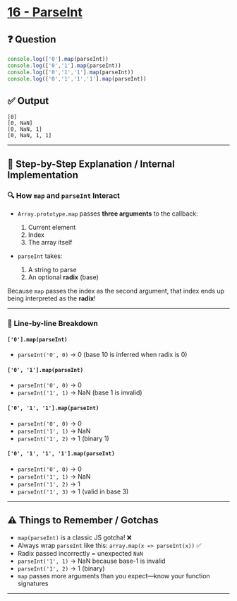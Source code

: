 # [16 - ParseInt](https://bigfrontend.dev/quiz/parseInt)

## ❓ Question
```js
console.log(['0'].map(parseInt))
console.log(['0','1'].map(parseInt))
console.log(['0','1','1'].map(parseInt))
console.log(['0','1','1','1'].map(parseInt))
```

## ✅ Output
```
[0]
[0, NaN]
[0, NaN, 1]
[0, NaN, 1, 1]
```

---

## 🧠 Step-by-Step Explanation / Internal Implementation

### 🔍 How `map` and `parseInt` Interact

- `Array.prototype.map` passes **three arguments** to the callback:
  1. Current element
  2. Index
  3. The array itself

- `parseInt` takes:
  1. A string to parse
  2. An optional **radix** (base)

Because `map` passes the index as the second argument, that index ends up being interpreted as the **radix**!

---

### 🧪 Line-by-line Breakdown

#### `['0'].map(parseInt)`
- `parseInt('0', 0)` → 0 (base 10 is inferred when radix is 0)

#### `['0', '1'].map(parseInt)`
- `parseInt('0', 0)` → 0
- `parseInt('1', 1)` → NaN (base 1 is invalid)

#### `['0', '1', '1'].map(parseInt)`
- `parseInt('0', 0)` → 0
- `parseInt('1', 1)` → NaN
- `parseInt('1', 2)` → 1 (binary 1)

#### `['0', '1', '1', '1'].map(parseInt)`
- `parseInt('0', 0)` → 0
- `parseInt('1', 1)` → NaN
- `parseInt('1', 2)` → 1
- `parseInt('1', 3)` → 1 (valid in base 3)

---

## ⚠️ Things to Remember / Gotchas

- `map(parseInt)` is a classic JS gotcha! ❌
- Always wrap `parseInt` like this: `array.map(x => parseInt(x))` ✅
- Radix passed incorrectly = unexpected `NaN`
- `parseInt('1', 1)` → NaN because base-1 is invalid
- `parseInt('1', 2)` → 1 (binary)
- `map` passes more arguments than you expect—know your function signatures

---
